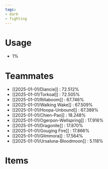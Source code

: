 ```yaml
---
tags:
- dark
- fighting
---
```

# Usage
- 1%
# Teammates
- [[2025-01-01/Diancie]] : 72.512%
- [[2025-01-01/Torkoal]] : 72.505%
- [[2025-01-01/Rillaboom]] : 67.746%
- [[2025-01-01/Walking Wake]] : 67.509%
- [[2025-01-01/Hoopa-Unbound]] : 67.389%
- [[2025-01-01/Chien-Pao]] : 18.248%
- [[2025-01-01/Ogerpon-Wellspring]] : 17.916%
- [[2025-01-01/Dragonite]] : 17.870%
- [[2025-01-01/Gouging Fire]] : 17.866%
- [[2025-01-01/Glimmora]] : 17.564%
- [[2025-01-01/Ursaluna-Bloodmoon]] : 5.118%
# Items